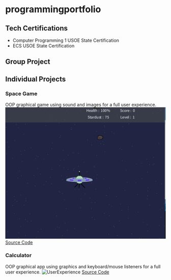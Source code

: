 # programmingportfolio

## Tech Certifications
* Computer Programming 1 USOE State Certification
* ECS USOE State Certification

## Group Project

## Individual Projects

### Space Game
OOP graphical game using sound and images for a full user experience.
![Gameplay](https://github.com/Penelope-Madsen/programmingportfolio/blob/main/src/Screenshot%202024-01-31%20at%2010.06.16%20AM.png)
[Source Code]()

### Calculator
OOP graphical app using graphics and keyboard/mouse listeners for a full user experience.
![UserExperience]()
[Source Code]()
